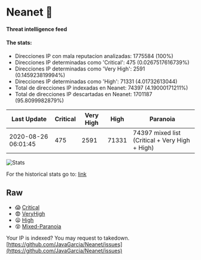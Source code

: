 # Neanet :hocho:
#### Threat intelligence feed
#### The stats:

- Direcciones IP con mala reputacion analizadas: 1775584 (100%)
- Direcciones IP determinadas como 'Critical':  475 (0.0267517616739%)
- Direcciones IP determinadas como 'Very High':  2591 (0.145923819994%)
- Direcciones IP determinadas como 'High':  71331 (4.01732613044)
- Total de direcciones IP indexadas en Neanet:  74397 (4.19000171211%)
- Total de direcciones IP descartadas en Neanet:  1701187 (95.8099982879%)

| Last Update | Critical | Very High | High | Paranoia |
| --- | --- | --- | --- | --- |
| 2020-08-26 06:01:45 | 475 | 2591 | 71331 | 74397 mixed list (Critical + Very High + High)|

![Stats](https://docs.google.com/spreadsheets/d/e/2PACX-1vSnaNMIXVabIpDJjufMlzH7poXnshF3mgd8Is1g9ytUEzVsP5my4Trn8f-xkoLLQ38xpL3HtmUexLo6/pubchart?oid=501124687&format=image)

For the historical stats go to: [link](/stats.csv)
## Raw
- :scream: [Critical](https://raw.githubusercontent.com/JavaGarcia/Neanet/master/blacklists/neanet_critical.txt)
- :fearful: [VeryHigh](https://raw.githubusercontent.com/JavaGarcia/Neanet/master/blacklists/neanet_veryHigh.txtt)
- :frowning: [High](https://raw.githubusercontent.com/JavaGarcia/Neanet/master/blacklists/neanet_high.txt)
- :dizzy_face: [Mixed-Paranoia](https://raw.githubusercontent.com/JavaGarcia/Neanet/master/blacklists/neanet_all.txt)


Your IP is indexed? You may request to takedown. [https://github.com/JavaGarcia/Neanet/issues](https://github.com/JavaGarcia/Neanet/issues)





































































































































































































































































































































































































































































